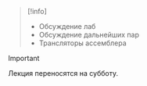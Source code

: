 
> [!info] 
> - Обсуждение лаб
> - Обсуждение дальнейших пар
> - Трансляторы ассемблера

> [!important] 
> Лекция переносятся на субботу.

